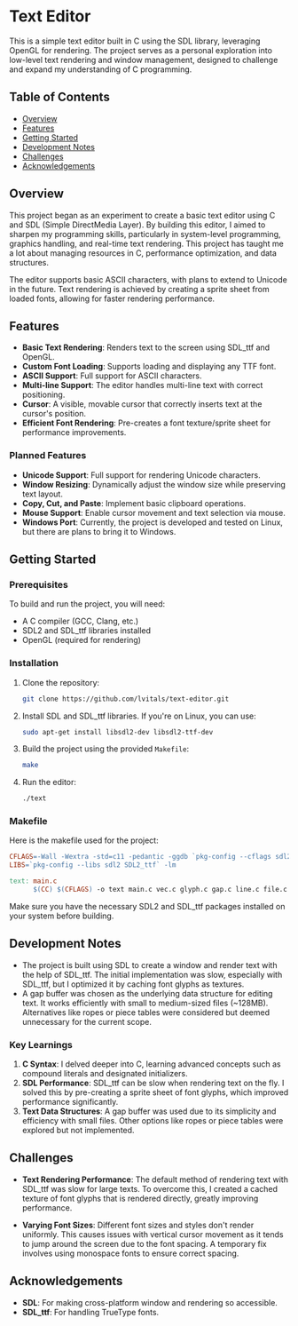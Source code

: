 # Text Editor

This is a simple text editor built in C using the SDL library, leveraging OpenGL for rendering. The project serves as a personal exploration into low-level text rendering and window management, designed to challenge and expand my understanding of C programming.

## Table of Contents

- [Overview](#overview)
- [Features](#features)
- [Getting Started](#getting-started)
- [Development Notes](#development-notes)
- [Challenges](#challenges)
- [Acknowledgements](#acknowledgements)

## Overview

This project began as an experiment to create a basic text editor using C and SDL (Simple DirectMedia Layer). By building this editor, I aimed to sharpen my programming skills, particularly in system-level programming, graphics handling, and real-time text rendering. This project has taught me a lot about managing resources in C, performance optimization, and data structures.

The editor supports basic ASCII characters, with plans to extend to Unicode in the future. Text rendering is achieved by creating a sprite sheet from loaded fonts, allowing for faster rendering performance.

## Features

- **Basic Text Rendering**: Renders text to the screen using SDL_ttf and OpenGL.
- **Custom Font Loading**: Supports loading and displaying any TTF font.
- **ASCII Support**: Full support for ASCII characters.
- **Multi-line Support**: The editor handles multi-line text with correct positioning.
- **Cursor**: A visible, movable cursor that correctly inserts text at the cursor's position.
- **Efficient Font Rendering**: Pre-creates a font texture/sprite sheet for performance improvements.

### Planned Features

- **Unicode Support**: Full support for rendering Unicode characters.
- **Window Resizing**: Dynamically adjust the window size while preserving text layout.
- **Copy, Cut, and Paste**: Implement basic clipboard operations.
- **Mouse Support**: Enable cursor movement and text selection via mouse.
- **Windows Port**: Currently, the project is developed and tested on Linux, but there are plans to bring it to Windows.

## Getting Started

### Prerequisites

To build and run the project, you will need:

- A C compiler (GCC, Clang, etc.)
- SDL2 and SDL_ttf libraries installed
- OpenGL (required for rendering)

### Installation

1. Clone the repository:
   ```bash
   git clone https://github.com/lvitals/text-editor.git
   ```

2. Install SDL and SDL_ttf libraries. If you're on Linux, you can use:
   ```bash
   sudo apt-get install libsdl2-dev libsdl2-ttf-dev
   ```

3. Build the project using the provided `Makefile`:
   ```bash
   make
   ```

4. Run the editor:
   ```bash
   ./text
   ```

### Makefile

Here is the makefile used for the project:

```makefile
CFLAGS=-Wall -Wextra -std=c11 -pedantic -ggdb `pkg-config --cflags sdl2 SDL2_ttf`
LIBS=`pkg-config --libs sdl2 SDL2_ttf` -lm

text: main.c
      $(CC) $(CFLAGS) -o text main.c vec.c glyph.c gap.c line.c file.c $(LIBS)
```

Make sure you have the necessary SDL2 and SDL_ttf packages installed on your system before building.

## Development Notes

- The project is built using SDL to create a window and render text with the help of SDL_ttf. The initial implementation was slow, especially with SDL_ttf, but I optimized it by caching font glyphs as textures.
- A gap buffer was chosen as the underlying data structure for editing text. It works efficiently with small to medium-sized files (~128MB). Alternatives like ropes or piece tables were considered but deemed unnecessary for the current scope.

### Key Learnings

1. **C Syntax**: I delved deeper into C, learning advanced concepts such as compound literals and designated initializers.
2. **SDL Performance**: SDL_ttf can be slow when rendering text on the fly. I solved this by pre-creating a sprite sheet of font glyphs, which improved performance significantly.
3. **Text Data Structures**: A gap buffer was used due to its simplicity and efficiency with small files. Other options like ropes or piece tables were explored but not implemented.

## Challenges

- **Text Rendering Performance**: The default method of rendering text with SDL_ttf was slow for large texts. To overcome this, I created a cached texture of font glyphs that is rendered directly, greatly improving performance.
  
- **Varying Font Sizes**: Different font sizes and styles don't render uniformly. This causes issues with vertical cursor movement as it tends to jump around the screen due to the font spacing. A temporary fix involves using monospace fonts to ensure correct spacing.

## Acknowledgements

- **SDL**: For making cross-platform window and rendering so accessible.
- **SDL_ttf**: For handling TrueType fonts.
